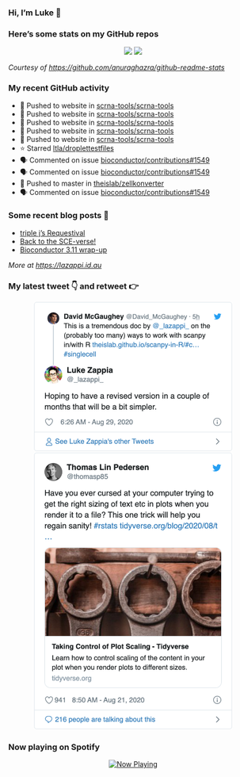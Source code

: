 
<!-- README.md is generated from README.Rmd. Please edit that file -->

### Hi, I’m Luke 👋

<!--
**lazappi/lazappi** is a ✨ _special_ ✨ repository because its `README.md` (this file) appears on your GitHub profile.

Here are some ideas to get you started:

- 🔭 I’m currently working on ...
- 🌱 I’m currently learning ...
- 👯 I’m looking to collaborate on ...
- 🤔 I’m looking for help with ...
- 💬 Ask me about ...
- 📫 How to reach me: ...
- 😄 Pronouns: ...
- ⚡ Fun fact: ...
-->

### Here’s some stats on my GitHub repos

<p align="center">

<img src="https://github-readme-stats.vercel.app/api?username=lazappi&count_private=true&show_icons=true&theme=buefy&hide_title=True">
<img src="https://github-readme-stats.vercel.app/api/top-langs/?username=lazappi&hide=html&theme=buefy&layout=compact">

</p>

*Courtesy of <https://github.com/anuraghazra/github-readme-stats>*

### My recent GitHub activity

  - 📨 Pushed to website in
    [scrna-tools/scrna-tools](https://github.com/scrna-tools/scrna-tools)
  - 📨 Pushed to website in
    [scrna-tools/scrna-tools](https://github.com/scrna-tools/scrna-tools)
  - 📨 Pushed to website in
    [scrna-tools/scrna-tools](https://github.com/scrna-tools/scrna-tools)
  - 📨 Pushed to website in
    [scrna-tools/scrna-tools](https://github.com/scrna-tools/scrna-tools)
  - 📨 Pushed to website in
    [scrna-tools/scrna-tools](https://github.com/scrna-tools/scrna-tools)
  - ⭐️ Starred
    [ltla/droplettestfiles](https://github.com/ltla/droplettestfiles)
  - 🗣 Commented on issue
    [bioconductor/contributions\#1549](https://github.com/bioconductor/contributions#1549)
  - 🗣 Commented on issue
    [bioconductor/contributions\#1549](https://github.com/bioconductor/contributions#1549)
  - 📨 Pushed to master in
    [theislab/zellkonverter](https://github.com/theislab/zellkonverter)
  - 🗣 Commented on issue
    [bioconductor/contributions\#1549](https://github.com/bioconductor/contributions#1549)

### Some recent blog posts 📝

  - [triple j’s
    Requestival](https://lazappi.id.au/post/2020-07-11-requestival/)
  - [Back to the
    SCE-verse\!](https://lazappi.id.au/post/2020-05-12-back-to-the-sce-verse/)
  - [Bioconductor 3.11
    wrap-up](https://lazappi.id.au/post/2020-04-29-bioconductor-3-11-wrap-up/)

*More at <https://lazappi.id.au>*

### My latest tweet 👇 and retweet 👉


<p align="center">

<a href="https://twitter.com/_lazappi_/status/1299594197721321472">
<img src="https://github.com/lazappi/lazappi/raw/master/README_files/figure-gfm/tweets-1.png" width="400">
</a> <a href="https://twitter.com/_lazappi_/status/1296745822982373376">
<img src="https://github.com/lazappi/lazappi/raw/master/README_files/figure-gfm/tweets-2.png" width="400">
</a>

</p>

### Now playing on Spotify

<p align="center">

<a href="https://now-playing-profile.lazappi.vercel.app/now-playing?open">
<img src="https://now-playing-profile.lazappi.vercel.app/now-playing" width="256" height="64" alt="Now Playing">
</a>

</p>
